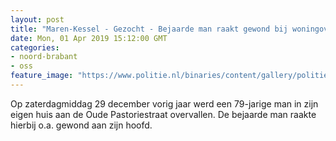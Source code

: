 ```yaml
---
layout: post
title: "Maren-Kessel - Gezocht - Bejaarde man raakt gewond bij woningoverval Maren-Kessel"
date: Mon, 01 Apr 2019 15:12:00 GMT
categories: 
- noord-brabant 
- oss 
feature_image: "https://www.politie.nl/binaries/content/gallery/politie/gezocht/verdachten/2019/april/09-ob/bb_190401/maren-kessel-1.jpg"
---
```


Op zaterdagmiddag 29 december vorig jaar werd een 79-jarige man in zijn eigen huis aan de Oude Pastoriestraat overvallen. De bejaarde man raakte hierbij o.a. gewond aan zijn hoofd.
